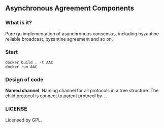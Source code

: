 ## Asynchronous Agreement Components

### What is it?

Pure go implementation of asynchronous consensus, including byzantine reliable broadcast,
byzantine agreement and so on.

### Start

```
docker build . -t AAC
docker run AAC
```

### Design of code

**Named channel**: Naming channel for all protocols in a tree structure. The child protocol
is connect to parent protocol by `.`.

### LICENSE

Licensed by GPL.



